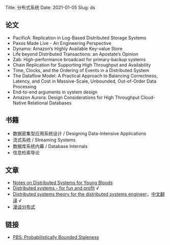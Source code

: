 Title: 分布式系统
Date: 2021-01-05
Slug: ds

## 论文

- PacificA: Replication in Log-Based Distributed Storage Systems
- Paxos Made Live - An Engineering Perspective
- Dynamo: Amazon’s Highly Available Key-value Store
- Life beyond Distributed Transactions: an Apostate’s Opinion
- Zab: High-performance broadcast for primary-backup systems
- Chain Replication for Supporting High Throughput and Availability
- Time, Clocks, and the Ordering of Events in a Distributed System
- The Dataflow Model: A Practical Approach to Balancing Correctness, Latency, and Cost in Massive-Scale, Unbounded, Out-of-Order Data Processing
- End-to-end arguments in system design
- Amazon Aurora: Design Considerations for High Throughput Cloud-Native Relational Databases

## 书籍

- 数据密集型应用系统设计 / Designing Data-Intensive Applications
- 流式系统 / Streaming Systems
- 数据库系统内幕 / Database Internals
- 信息检索导论

## 文章

- [Notes on Distributed Systems for Young Bloods](https://www.somethingsimilar.com/2013/01/14/notes-on-distributed-systems-for-young-bloods/)
- [Distributed systems - for fun and profit](http://book.mixu.net/distsys/) √
- [Distributed systems theory for the distributed systems engineer](https://www.the-paper-trail.org/post/2014-08-09-distributed-systems-theory-for-the-distributed-systems-engineer/)，[中文翻译](http://blog.xiayf.cn/2014/08/10/Distributed-systems-theory-for-the-distributed-systems-engineer/) √
- [漫谈分布式](https://mp.weixin.qq.com/mp/appmsgalbum?__biz=MzU2MzY1MjQwNg==&action=getalbum&album_id=1339310291066224642&scene=173&from_msgid=2247483922&from_itemidx=1&count=3)

## 链接

- [PBS: Probabilistically Bounded Staleness](http://pbs.cs.berkeley.edu/)